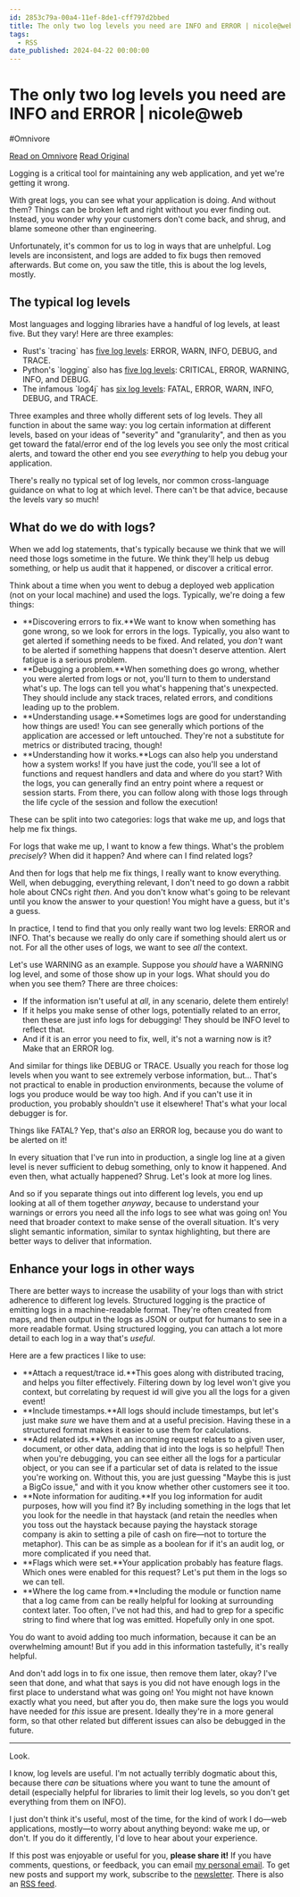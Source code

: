 ```yaml
---
id: 2853c79a-00a4-11ef-8de1-cff797d2bbed
title: The only two log levels you need are INFO and ERROR | nicole@web
tags:
  - RSS
date_published: 2024-04-22 00:00:00
---
```


# The only two log levels you need are INFO and ERROR | nicole@web
#Omnivore

[Read on Omnivore](https://omnivore.app/me/the-only-two-log-levels-you-need-are-info-and-error-nicole-web-18f05c9a567)
[Read Original](https://ntietz.com/blog/the-only-two-log-levels-you-need-are-info-and-error/)



Logging is a critical tool for maintaining any web application, and yet we&#39;re getting it wrong.

With great logs, you can see what your application is doing. And without them? Things can be broken left and right without you ever finding out. Instead, you wonder why your customers don&#39;t come back, and shrug, and blame someone other than engineering.

Unfortunately, it&#39;s common for us to log in ways that are unhelpful. Log levels are inconsistent, and logs are added to fix bugs then removed afterwards. But come on, you saw the title, this is about the log levels, mostly.

## The typical log levels

Most languages and logging libraries have a handful of log levels, at least five. But they vary! Here are three examples:

* Rust&#39;s &#x60;tracing&#x60; has [five log levels](https:&#x2F;&#x2F;docs.rs&#x2F;tracing&#x2F;latest&#x2F;tracing&#x2F;struct.Level.html): ERROR, WARN, INFO, DEBUG, and TRACE.
* Python&#39;s &#x60;logging&#x60; also has [five log levels](https:&#x2F;&#x2F;docs.python.org&#x2F;3&#x2F;howto&#x2F;logging.html): CRITICAL, ERROR, WARNING, INFO, and DEBUG.
* The infamous &#x60;log4j&#x60; has [six log levels](https:&#x2F;&#x2F;logging.apache.org&#x2F;log4j&#x2F;1.x&#x2F;apidocs&#x2F;org&#x2F;apache&#x2F;log4j&#x2F;Level.html): FATAL, ERROR, WARN, INFO, DEBUG, and TRACE.

Three examples and three wholly different sets of log levels. They all function in about the same way: you log certain information at different levels, based on your ideas of &quot;severity&quot; and &quot;granularity&quot;, and then as you get toward the fatal&#x2F;error end of the log levels you see only the most critical alerts, and toward the other end you see _everything_ to help you debug your application.

There&#39;s really no typical set of log levels, nor common cross-language guidance on what to log at which level. There can&#39;t be that advice, because the levels vary so much!

## What do we do with logs?

When we add log statements, that&#39;s typically because we think that we will need those logs sometime in the future. We think they&#39;ll help us debug something, or help us audit that it happened, or discover a critical error.

Think about a time when you went to debug a deployed web application (not on your local machine) and used the logs. Typically, we&#39;re doing a few things:

* **Discovering errors to fix.**We want to know when something has gone wrong, so we look for errors in the logs. Typically, you also want to get alerted if something needs to be fixed. And related, you _don&#39;t_ want to be alerted if something happens that doesn&#39;t deserve attention. Alert fatigue is a serious problem.
* **Debugging a problem.**When something does go wrong, whether you were alerted from logs or not, you&#39;ll turn to them to understand what&#39;s up. The logs can tell you what&#39;s happening that&#39;s unexpected. They should include any stack traces, related errors, and conditions leading up to the problem.
* **Understanding usage.**Sometimes logs are good for understanding how things are used! You can see generally which portions of the application are accessed or left untouched. They&#39;re not a substitute for metrics or distributed tracing, though!
* **Understanding how it works.**Logs can also help you understand how a system works! If you have just the code, you&#39;ll see a lot of functions and request handlers and data and where do you start? With the logs, you can generally find an entry point where a request or session starts. From there, you can follow along with those logs through the life cycle of the session and follow the execution!

These can be split into two categories: logs that wake me up, and logs that help me fix things.

For logs that wake me up, I want to know a few things. What&#39;s the problem _precisely_? When did it happen? And where can I find related logs?

And then for logs that help me fix things, I really want to know everything. Well, when debugging, everything relevant, I don&#39;t need to go down a rabbit hole about CNCs right _then_. And you don&#39;t know what&#39;s going to be relevant until you know the answer to your question! You might have a guess, but it&#39;s a guess.

In practice, I tend to find that you only really want two log levels: ERROR and INFO. That&#39;s because we really do only care if something should alert us or not. For all the other uses of logs, we want to see _all_ the context.

Let&#39;s use WARNING as an example. Suppose you _should_ have a WARNING log level, and some of those show up in your logs. What should you do when you see them? There are three choices:

* If the information isn&#39;t useful at _all_, in any scenario, delete them entirely!
* If it helps you make sense of other logs, potentially related to an error, then these are just info logs for debugging! They should be INFO level to reflect that.
* And if it is an error you need to fix, well, it&#39;s not a warning now is it? Make that an ERROR log.

And similar for things like DEBUG or TRACE. Usually you reach for those log levels when you want to see extremely verbose information, but... That&#39;s not practical to enable in production environments, because the volume of logs you produce would be way too high. And if you can&#39;t use it in production, you probably shouldn&#39;t use it elsewhere! That&#39;s what your local debugger is for.

Things like FATAL? Yep, that&#39;s _also_ an ERROR log, because you do want to be alerted on it!

In every situation that I&#39;ve run into in production, a single log line at a given level is never sufficient to debug something, only to know it happened. And even then, what actually happened? Shrug. Let&#39;s look at more log lines.

And so if you separate things out into different log levels, you end up looking at all of them together _anyway_, because to understand your warnings or errors you need all the info logs to see what was going on! You need that broader context to make sense of the overall situation. It&#39;s very slight semantic information, similar to syntax highlighting, but there are better ways to deliver that information.

## Enhance your logs in other ways

There are better ways to increase the usability of your logs than with strict adherence to different log levels. Structured logging is the practice of emitting logs in a machine-readable format. They&#39;re often created from maps, and then output in the logs as JSON or output for humans to see in a more readable format. Using structured logging, you can attach a lot more detail to each log in a way that&#39;s _useful_.

Here are a few practices I like to use:

* **Attach a request&#x2F;trace id.**This goes along with distributed tracing, and helps you filter effectively. Filtering down by log level won&#39;t give you context, but correlating by request id will give you all the logs for a given event!
* **Include timestamps.**All logs should include timestamps, but let&#39;s just make _sure_ we have them and at a useful precision. Having these in a structured format makes it easier to use them for calculations.
* **Add related ids.**When an incoming request relates to a given user, document, or other data, adding that id into the logs is so helpful! Then when you&#39;re debugging, you can see either all the logs for a particular object, or you can see if a particular set of data is related to the issue you&#39;re working on. Without this, you are just guessing &quot;Maybe this is just a BigCo issue,&quot; and with it you know whether other customers see it too.
* **Note information for auditing.**If you log information for audit purposes, how will you find it? By including something in the logs that let you look for the needle in that haystack (and retain the needles when you toss out the haystack because paying the haystack storage company is akin to setting a pile of cash on fire—not to torture the metaphor). This can be as simple as a boolean for if it&#39;s an audit log, or more complicated if you need that.
* **Flags which were set.**Your application probably has feature flags. Which ones were enabled for this request? Let&#39;s put them in the logs so we can tell.
* **Where the log came from.**Including the module or function name that a log came from can be really helpful for looking at surrounding context later. Too often, I&#39;ve not had this, and had to grep for a specific string to find where that log was emitted. Hopefully only in one spot.

You do want to avoid adding too much information, because it can be an overwhelming amount! But if you add in this information tastefully, it&#39;s really helpful.

And don&#39;t add logs in to fix one issue, then remove them later, okay? I&#39;ve seen that done, and what that says is you did not have enough logs in the first place to understand what was going on! You might not have known exactly what you need, but after you do, then make sure the logs you would have needed for _this_ issue are present. Ideally they&#39;re in a more general form, so that other related but different issues can also be debugged in the future.

---

Look.

I know, log levels are useful. I&#39;m not actually terribly dogmatic about this, because there _can_ be situations where you want to tune the amount of detail (especially helpful for libraries to limit their log levels, so you don&#39;t get everything from them on INFO).

I just don&#39;t think it&#39;s useful, most of the time, for the kind of work I do—web applications, mostly—to worry about anything beyond: wake me up, or don&#39;t. If you do it differently, I&#39;d love to hear about your experience.

 If this post was enjoyable or useful for you, **please share it!** If you have comments, questions, or feedback, you can email [my personal email](mailto:me@ntietz.com). To get new posts and support my work, subscribe to the [newsletter](https:&#x2F;&#x2F;ntietz.com&#x2F;newsletter&#x2F;). There is also an [RSS feed](https:&#x2F;&#x2F;ntietz.com&#x2F;atom.xml).